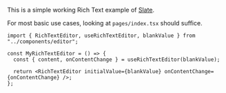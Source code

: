 This is a simple working Rich Text example of [Slate](https://github.com/ianstormtaylor/slate).

For most basic use cases, looking at `pages/index.tsx` should suffice.

```tsx
import { RichTextEditor, useRichTextEditor, blankValue } from "../components/editor";

const MyRichTextEditor = () => {
  const { content, onContentChange } = useRichTextEditor(blankValue);

  return <RichTextEditor initialValue={blankValue} onContentChange={onContentChange} />;
};
```

